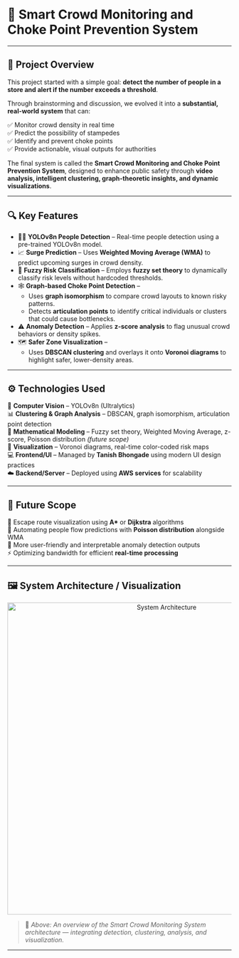 # 🧠 Smart Crowd Monitoring and Choke Point Prevention System

---

## 📌 Project Overview

This project started with a simple goal: **detect the number of people in a store and alert if the number exceeds a threshold**.

Through brainstorming and discussion, we evolved it into a **substantial, real-world system** that can:

✅ Monitor crowd density in real time  
✅ Predict the possibility of stampedes  
✅ Identify and prevent choke points  
✅ Provide actionable, visual outputs for authorities  

The final system is called the **Smart Crowd Monitoring and Choke Point Prevention System**, designed to enhance public safety through **video analysis, intelligent clustering, graph-theoretic insights, and dynamic visualizations**.

---

## 🔍 Key Features

* 🧍‍♂️ **YOLOv8n People Detection** – Real-time people detection using a pre-trained YOLOv8n model.  
* 📈 **Surge Prediction** – Uses **Weighted Moving Average (WMA)** to predict upcoming surges in crowd density.  
* 🧮 **Fuzzy Risk Classification** – Employs **fuzzy set theory** to dynamically classify risk levels without hardcoded thresholds.  
* 🕸️ **Graph-based Choke Point Detection** –  
  * Uses **graph isomorphism** to compare crowd layouts to known risky patterns.  
  * Detects **articulation points** to identify critical individuals or clusters that could cause bottlenecks.  
* ⚠️ **Anomaly Detection** – Applies **z-score analysis** to flag unusual crowd behaviors or density spikes.  
* 🗺️ **Safer Zone Visualization** –  
  * Uses **DBSCAN clustering** and overlays it onto **Voronoi diagrams** to highlight safer, lower-density areas.  

---

## ⚙️ Technologies Used

🧠 **Computer Vision** – YOLOv8n (Ultralytics)  
📊 **Clustering & Graph Analysis** – DBSCAN, graph isomorphism, articulation point detection  
🧩 **Mathematical Modeling** – Fuzzy set theory, Weighted Moving Average, z-score, Poisson distribution *(future scope)*  
🎨 **Visualization** – Voronoi diagrams, real-time color-coded risk maps  
💻 **Frontend/UI** – Managed by **Tanish Bhongade** using modern UI design practices  
☁️ **Backend/Server** – Deployed using **AWS services** for scalability  

---

## 🔮 Future Scope

🚀 Escape route visualization using **A\*** or **Dijkstra** algorithms  
📡 Automating people flow predictions with **Poisson distribution** alongside WMA  
🤖 More user-friendly and interpretable anomaly detection outputs  
⚡ Optimizing bandwidth for efficient **real-time processing**  

---

## 🖼️ System Architecture / Visualization

<p align="center">
  <img src="sample.png" alt="System Architecture" width="700">
</p>

> 🧭 *Above: An overview of the Smart Crowd Monitoring System architecture — integrating detection, clustering, analysis, and visualization.*

---
<!--
## 💪 Team

👨‍💻 **Upanishad Kachroo** – Core Algorithm Design & Backend Logic  
🎨 **Tanish Bhongade** – Frontend/UI Design  
🧠 **Pruthviraj & Team** – Integration & Testing  
📚 **Guide** – *D. B. Kilkarni Sir*  

---

✨ *“Preventing chaos before it happens — because every crowd deserves safety.”* ✨
-->
